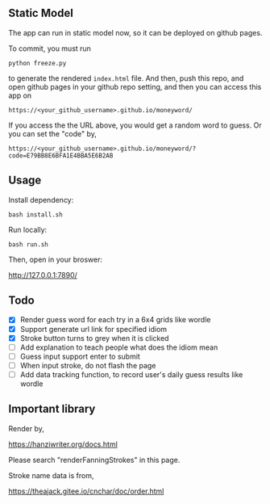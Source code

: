 ## Static Model

The app can run in static model now, so it can be deployed on github pages.

To commit, you must run

    python freeze.py

to generate the rendered `index.html` file. And then, push this repo, and open github pages in your github repo setting, and then you can access this app on

    https://<your_github_username>.github.io/moneyword/

If you access the the URL above, you would get a random word to guess. Or you can set the "code" by,

    https://<your_github_username>.github.io/moneyword/?code=E79BB8E6BFA1E4BBA5E6B2AB

## Usage

Install dependency:

    bash install.sh

Run locally:

    bash run.sh

Then, open in your broswer:

http://127.0.0.1:7890/

## Todo

- [x] Render guess word for each try in a 6x4 grids like wordle
- [x] Support generate url link for specified idiom
- [x] Stroke button turns to grey when it is clicked
- [ ] Add explanation to teach people what does the idiom mean
- [ ] Guess input support enter to submit
- [ ] When input stroke, do not flash the page
- [ ] Add data tracking function, to record user's daily guess results like wordle

## Important library

Render by,

https://hanziwriter.org/docs.html

Please search "renderFanningStrokes" in this page.

Stroke name data is from,

https://theajack.gitee.io/cnchar/doc/order.html
